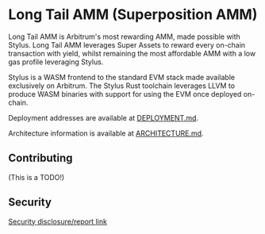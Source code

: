 
# Long Tail AMM (Superposition AMM)

Long Tail AMM is Arbitrum's most rewarding AMM, made possible with
Stylus. Long Tail AMM leverages Super Assets to reward every on-chain
transaction with yield, whilst remaining the most affordable AMM with
a low gas profile leveraging Stylus.

Stylus is a WASM frontend to the standard EVM stack made available
exclusively on Arbitrum. The Stylus Rust toolchain leverages LLVM to
produce WASM binaries with support for using the EVM once deployed
on-chain.

Deployment addresses are available at [DEPLOYMENT.md](DEPLOYMENT.md).

Architecture information is available at [ARCHITECTURE.md](ARCHITECTURE.md).

## Contributing

(This is a TODO!)

## Security

[Security disclosure/report link](SECURITY)

